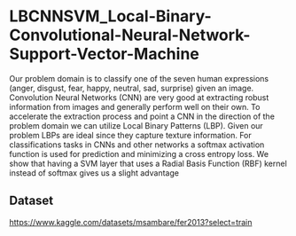 # LBCNNSVM_Local-Binary-Convolutional-Neural-Network-Support-Vector-Machine

Our problem domain is to classify one of the seven human expressions (anger, disgust, fear, happy, neutral, sad, surprise) given an image. Convolution Neural Networks (CNN) are very good at extracting robust information from images and generally perform well on their own. To accelerate the extraction process and point a CNN in the direction of the problem domain we can utilize Local Binary Patterns (LBP). Given our problem LBPs are ideal since they capture texture information. For classifications tasks in CNNs and other networks a softmax activation function is used for prediction and minimizing a cross entropy loss. We show that having a SVM layer that uses a Radial Basis Function (RBF) kernel instead of softmax gives us a slight advantage

## Dataset
https://www.kaggle.com/datasets/msambare/fer2013?select=train
